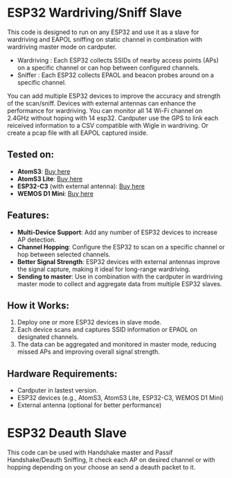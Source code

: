 # ESP32 Wardriving/Sniff Slave

This code is designed to run on any ESP32 and use it as a slave for wardriving and EAPOL sniffing on static channel in combination with wardriving master mode on cardputer. 
- Wardriving : Each ESP32 collects SSIDs of nearby access points (APs) on a specific channel or can hop between configured channels. 
- Sniffer : Each ESP32 collects EPAOL and beacon probes around on a specific channel.

You can add multiple ESP32 devices to improve the accuracy and strength of the scan/sniff. 
Devices with external antennas can enhance the performance for wardriving.
You can monitor all 14 Wi-Fi channel on 2.4GHz without hoping with 14 esp32.
Cardputer use the GPS to link each reiceived information to a CSV compatible with Wigle in wardriving.
Or create a pcap file with all EAPOL captured inside.

## Tested on:
- **AtomS3**: [Buy here](https://s.click.aliexpress.com/e/_DnDXSKJ)
- **AtomS3 Lite**: [Buy here](https://s.click.aliexpress.com/e/_Dm0e95D)
- **ESP32-C3** (with external antenna): [Buy here](https://s.click.aliexpress.com/e/_DD1yibp)
- **WEMOS D1 Mini**: [Buy here](https://s.click.aliexpress.com/e/_DEWPrnz)

## Features:
- **Multi-Device Support**: Add any number of ESP32 devices to increase AP detection.
- **Channel Hopping**: Configure the ESP32 to scan on a specific channel or hop between selected channels.
- **Better Signal Strength**: ESP32 devices with external antennas improve the signal capture, making it ideal for long-range wardriving.
- **Sending to master**: Use in combination with the cardputer in wardriving master mode to collect and aggregate data from multiple ESP32 slaves.

## How it Works:
1. Deploy one or more ESP32 devices in slave mode.
2. Each device scans and captures SSID information or EPAOL on designated channels.
3. The data can be aggregated and monitored in master mode, reducing missed APs and improving overall signal strength.

## Hardware Requirements:
- Cardputer in lastest version.
- ESP32 devices (e.g., AtomS3, AtomS3 Lite, ESP32-C3, WEMOS D1 Mini)
- External antenna (optional for better performance)

# ESP32 Deauth Slave

This code can be used with Handshake master and Passif Handshake/Deauth Sniffing,
It check each AP on desired channel or with hopping depending on your choose an send a deauth packet to it. 
